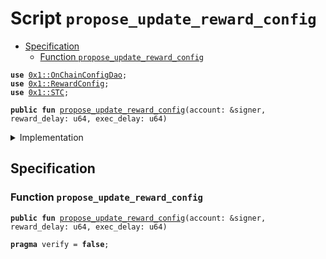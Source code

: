 
<a name="propose_update_reward_config"></a>

# Script `propose_update_reward_config`



-  [Specification](#@Specification_0)
    -  [Function `propose_update_reward_config`](#@Specification_0_propose_update_reward_config)


<pre><code><b>use</b> <a href="../../modules/doc/OnChainConfigDao.md#0x1_OnChainConfigDao">0x1::OnChainConfigDao</a>;
<b>use</b> <a href="../../modules/doc/RewardConfig.md#0x1_RewardConfig">0x1::RewardConfig</a>;
<b>use</b> <a href="../../modules/doc/STC.md#0x1_STC">0x1::STC</a>;
</code></pre>




<pre><code><b>public</b> <b>fun</b> <a href="propose_update_reward_config.md#propose_update_reward_config">propose_update_reward_config</a>(account: &signer, reward_delay: u64, exec_delay: u64)
</code></pre>



<details>
<summary>Implementation</summary>


<pre><code><b>fun</b> <a href="propose_update_reward_config.md#propose_update_reward_config">propose_update_reward_config</a>(account: &signer,
    reward_delay: u64,
    exec_delay: u64) {
    <b>let</b> reward_config = <a href="../../modules/doc/RewardConfig.md#0x1_RewardConfig_new_reward_config">RewardConfig::new_reward_config</a>(reward_delay);
    <a href="../../modules/doc/OnChainConfigDao.md#0x1_OnChainConfigDao_propose_update">OnChainConfigDao::propose_update</a>&lt;<a href="../../modules/doc/STC.md#0x1_STC_STC">STC::STC</a>, <a href="../../modules/doc/RewardConfig.md#0x1_RewardConfig_RewardConfig">RewardConfig::RewardConfig</a>&gt;(account, reward_config, exec_delay);
}
</code></pre>



</details>

<a name="@Specification_0"></a>

## Specification


<a name="@Specification_0_propose_update_reward_config"></a>

### Function `propose_update_reward_config`


<pre><code><b>public</b> <b>fun</b> <a href="propose_update_reward_config.md#propose_update_reward_config">propose_update_reward_config</a>(account: &signer, reward_delay: u64, exec_delay: u64)
</code></pre>




<pre><code><b>pragma</b> verify = <b>false</b>;
</code></pre>
